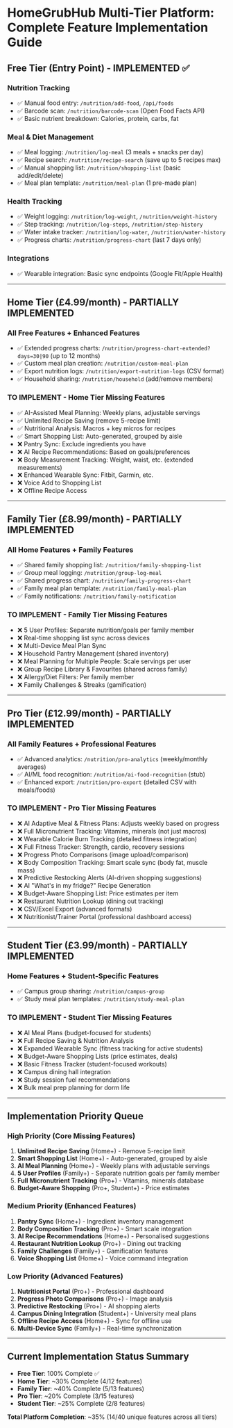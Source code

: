 # HomeGrubHub Multi-Tier Platform: Complete Feature Implementation Guide

## Free Tier (Entry Point) - IMPLEMENTED ✅
### Nutrition Tracking
- ✅ Manual food entry: `/nutrition/add-food`, `/api/foods`
- ✅ Barcode scan: `/nutrition/barcode-scan` (Open Food Facts API)
- ✅ Basic nutrient breakdown: Calories, protein, carbs, fat

### Meal & Diet Management
- ✅ Meal logging: `/nutrition/log-meal` (3 meals + snacks per day)
- ✅ Recipe search: `/nutrition/recipe-search` (save up to 5 recipes max)
- ✅ Manual shopping list: `/nutrition/shopping-list` (basic add/edit/delete)
- ✅ Meal plan template: `/nutrition/meal-plan` (1 pre-made plan)

### Health Tracking
- ✅ Weight logging: `/nutrition/log-weight`, `/nutrition/weight-history`
- ✅ Step tracking: `/nutrition/log-steps`, `/nutrition/step-history` 
- ✅ Water intake tracker: `/nutrition/log-water`, `/nutrition/water-history`
- ✅ Progress charts: `/nutrition/progress-chart` (last 7 days only)

### Integrations
- ✅ Wearable integration: Basic sync endpoints (Google Fit/Apple Health)

---

## Home Tier (£4.99/month) - PARTIALLY IMPLEMENTED
### All Free Features + Enhanced Features
- ✅ Extended progress charts: `/nutrition/progress-chart-extended?days=30|90` (up to 12 months)
- ✅ Custom meal plan creation: `/nutrition/custom-meal-plan`
- ✅ Export nutrition logs: `/nutrition/export-nutrition-logs` (CSV format)
- ✅ Household sharing: `/nutrition/household` (add/remove members)

### TO IMPLEMENT - Home Tier Missing Features
- ✅ AI-Assisted Meal Planning: Weekly plans, adjustable servings
- ✅ Unlimited Recipe Saving (remove 5-recipe limit)
- ✅ Nutritional Analysis: Macros + key micros for recipes
- ✅ Smart Shopping List: Auto-generated, grouped by aisle
- ❌ Pantry Sync: Exclude ingredients you have
- ❌ AI Recipe Recommendations: Based on goals/preferences
- ❌ Body Measurement Tracking: Weight, waist, etc. (extended measurements)
- ❌ Enhanced Wearable Sync: Fitbit, Garmin, etc.
- ❌ Voice Add to Shopping List
- ❌ Offline Recipe Access

---

## Family Tier (£8.99/month) - PARTIALLY IMPLEMENTED
### All Home Features + Family Features
- ✅ Shared family shopping list: `/nutrition/family-shopping-list`
- ✅ Group meal logging: `/nutrition/group-log-meal`
- ✅ Shared progress chart: `/nutrition/family-progress-chart`
- ✅ Family meal plan template: `/nutrition/family-meal-plan`
- ✅ Family notifications: `/nutrition/family-notification`

### TO IMPLEMENT - Family Tier Missing Features
- ❌ 5 User Profiles: Separate nutrition/goals per family member
- ❌ Real-time shopping list sync across devices
- ❌ Multi-Device Meal Plan Sync
- ❌ Household Pantry Management (shared inventory)
- ❌ Meal Planning for Multiple People: Scale servings per user
- ❌ Group Recipe Library & Favourites (shared across family)
- ❌ Allergy/Diet Filters: Per family member
- ❌ Family Challenges & Streaks (gamification)

---

## Pro Tier (£12.99/month) - PARTIALLY IMPLEMENTED
### All Family Features + Professional Features
- ✅ Advanced analytics: `/nutrition/pro-analytics` (weekly/monthly averages)
- ✅ AI/ML food recognition: `/nutrition/ai-food-recognition` (stub)
- ✅ Enhanced export: `/nutrition/pro-export` (detailed CSV with meals/foods)

### TO IMPLEMENT - Pro Tier Missing Features
- ❌ AI Adaptive Meal & Fitness Plans: Adjusts weekly based on progress
- ❌ Full Micronutrient Tracking: Vitamins, minerals (not just macros)
- ❌ Wearable Calorie Burn Tracking (detailed fitness integration)
- ❌ Full Fitness Tracker: Strength, cardio, recovery sessions
- ❌ Progress Photo Comparisons (image upload/comparison)
- ❌ Body Composition Tracking: Smart scale sync (body fat, muscle mass)
- ❌ Predictive Restocking Alerts (AI-driven shopping suggestions)
- ❌ AI "What's in my fridge?" Recipe Generation
- ❌ Budget-Aware Shopping List: Price estimates per item
- ❌ Restaurant Nutrition Lookup (dining out tracking)
- ❌ CSV/Excel Export (advanced formats)
- ❌ Nutritionist/Trainer Portal (professional dashboard access)

---

## Student Tier (£3.99/month) - PARTIALLY IMPLEMENTED
### Home Features + Student-Specific Features
- ✅ Campus group sharing: `/nutrition/campus-group`
- ✅ Study meal plan templates: `/nutrition/study-meal-plan`

### TO IMPLEMENT - Student Tier Missing Features
- ❌ AI Meal Plans (budget-focused for students)
- ❌ Full Recipe Saving & Nutrition Analysis
- ❌ Expanded Wearable Sync (fitness tracking for active students)
- ❌ Budget-Aware Shopping Lists (price estimates, deals)
- ❌ Basic Fitness Tracker (student-focused workouts)
- ❌ Campus dining hall integration
- ❌ Study session fuel recommendations
- ❌ Bulk meal prep planning for dorm life

---

## Implementation Priority Queue

### High Priority (Core Missing Features)
1. **Unlimited Recipe Saving** (Home+) - Remove 5-recipe limit
2. **Smart Shopping List** (Home+) - Auto-generated, grouped by aisle
3. **AI Meal Planning** (Home+) - Weekly plans with adjustable servings
4. **5 User Profiles** (Family+) - Separate nutrition goals per family member
5. **Full Micronutrient Tracking** (Pro+) - Vitamins, minerals database
6. **Budget-Aware Shopping** (Pro+, Student+) - Price estimates

### Medium Priority (Enhanced Features)
1. **Pantry Sync** (Home+) - Ingredient inventory management
2. **Body Composition Tracking** (Pro+) - Smart scale integration
3. **AI Recipe Recommendations** (Home+) - Personalised suggestions
4. **Restaurant Nutrition Lookup** (Pro+) - Dining out tracking
5. **Family Challenges** (Family+) - Gamification features
6. **Voice Shopping List** (Home+) - Voice command integration

### Low Priority (Advanced Features)
1. **Nutritionist Portal** (Pro+) - Professional dashboard
2. **Progress Photo Comparisons** (Pro+) - Image analysis
3. **Predictive Restocking** (Pro+) - AI shopping alerts
4. **Campus Dining Integration** (Student+) - University meal plans
5. **Offline Recipe Access** (Home+) - Sync for offline use
6. **Multi-Device Sync** (Family+) - Real-time synchronization

---

## Current Implementation Status Summary
- **Free Tier**: 100% Complete ✅
- **Home Tier**: ~30% Complete (4/12 features)
- **Family Tier**: ~40% Complete (5/13 features)  
- **Pro Tier**: ~20% Complete (3/15 features)
- **Student Tier**: ~25% Complete (2/8 features)

**Total Platform Completion**: ~35% (14/40 unique features across all tiers)

